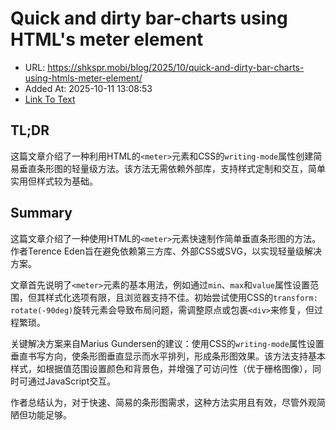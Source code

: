 # Quick and dirty bar-charts using HTML's meter element
- URL: https://shkspr.mobi/blog/2025/10/quick-and-dirty-bar-charts-using-htmls-meter-element/
- Added At: 2025-10-11 13:08:53
- [Link To Text](2025-10-11-quick-and-dirty-bar-charts-using-html's-meter-element_raw.md)

## TL;DR
这篇文章介绍了一种利用HTML的`<meter>`元素和CSS的`writing-mode`属性创建简易垂直条形图的轻量级方法。该方法无需依赖外部库，支持样式定制和交互，简单实用但样式较为基础。

## Summary
这篇文章介绍了一种使用HTML的`<meter>`元素快速制作简单垂直条形图的方法。作者Terence Eden旨在避免依赖第三方库、外部CSS或SVG，以实现轻量级解决方案。

文章首先说明了`<meter>`元素的基本用法，例如通过`min`、`max`和`value`属性设置范围，但其样式化选项有限，且浏览器支持不佳。初始尝试使用CSS的`transform: rotate(-90deg)`旋转元素会导致布局问题，需调整原点或包裹`<div>`来修复，但过程繁琐。

关键解决方案来自Marius Gundersen的建议：使用CSS的`writing-mode`属性设置垂直书写方向，使条形图垂直显示而水平排列，形成条形图效果。该方法支持基本样式，如根据值范围设置颜色和背景色，并增强了可访问性（优于栅格图像），同时可通过JavaScript交互。

作者总结认为，对于快速、简易的条形图需求，这种方法实用且有效，尽管外观简陋但功能足够。
